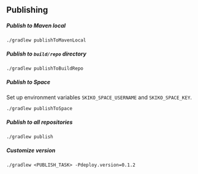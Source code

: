 ## Publishing

##### Publish to Maven local
```
./gradlew publishToMavenLocal
```

##### Publish to `build/repo` directory
```
./gradlew publishToBuildRepo
```

##### Publish to Space
Set up environment variables `SKIKO_SPACE_USERNAME` and `SKIKO_SPACE_KEY`.
```
./gradlew publishToSpace
```

##### Publish to all repositories
```
./gradlew publish
```

##### Customize version
```
./gradlew <PUBLISH_TASK> -Pdeploy.version=0.1.2
```
